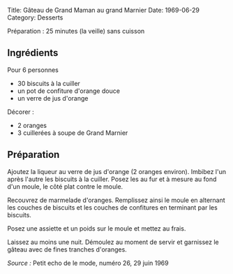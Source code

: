 Title: Gâteau de Grand Maman au grand Marnier
Date: 1969-06-29
Category: Desserts

Préparation : 25 minutes (la veille)
sans cuisson

## Ingrédients

Pour 6 personnes

* 30 biscuits à la cuiller
* un pot de confiture d'orange douce
* un verre de jus d'orange

Décorer :
* 2 oranges
* 3 cuillerées à soupe de Grand Marnier


## Préparation

Ajoutez la liqueur au verre de jus d'orange (2 oranges environ). Imbibez l'un
après l'autre les biscuits à la cuiller. Posez les au fur et à mesure au fond
d'un moule, le côté plat contre le moule.

Recouvrez de marmelade d'oranges. Remplissez ainsi le moule en alternant les
couches de biscuits et les couches de confitures en terminant par les biscuits.

Posez une assiette et un poids sur le moule et mettez au frais.

Laissez au moins une nuit. Démoulez au moment de servir et garnissez le gâteau
avec de fines tranches d'oranges.

*Source :* Petit echo de le mode, numéro 26, 29 juin 1969

